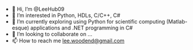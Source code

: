 - 👋 Hi, I’m @LeeHub09
- 👀 I’m interested in Python, HDLs, C/C++, C#
- 🌱 I’m currently exploring using Python for scientific computing (Matlab-esque) applications and .NET programming in C#
- 💞️ I’m looking to collaborate on ...
- 📫 How to reach me lee.woodend@gmail.com

<!---
LeeHub09/LeeHub09 is a ✨ special ✨ repository because its `README.md` (this file) appears on your GitHub profile.
You can click the Preview link to take a look at your changes.
--->
